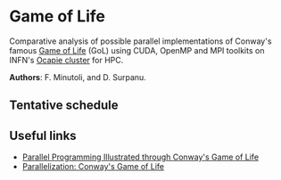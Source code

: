 # Game of Life

Comparative analysis of possible parallel implementations of Conway's famous [Game of Life](https://en.wikipedia.org/wiki/Conway%27s_Game_of_Life) (GoL) using CUDA, OpenMP and MPI toolkits on INFN's [Ocapie cluster](https://web.ge.infn.it/calcolo/joomla/2-uncategorised/106-farm-hpc-ocapie) for HPC.

**Authors**: F. Minutoli, and D. Surpanu.

## Tentative schedule

## Useful links

- [Parallel Programming Illustrated through Conway's Game of Life](https://tcpp.cs.gsu.edu/curriculum/?q=system/files/ch10.pdf)
- [Parallelization: Conway's Game of Life](http://www.shodor.org/media/content/petascale/materials/UPModules/GameOfLife/Life_Module_Document_pdf.pdf)
